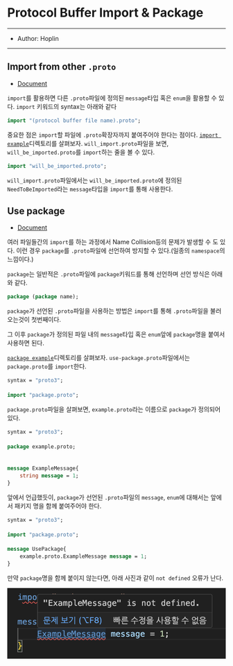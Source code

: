 # Protocol Buffer Import & Package

---

- Author: Hoplin

---

## Import from other `.proto`

- [Document](https://protobuf.dev/programming-guides/proto3/#importing)

`import`를 활용하면 다른 `.proto`파일에 정의된 `message`타입 혹은 `enum`을 활용할 수 있다. `import` 키워드의 syntax는 아래와 같다

```proto
import "(protocol buffer file name).proto";
```

중요한 점은 `import`할 파일에 `.proto`확장자까지 붙여주어야 한다는 점이다.
[`import example`](./import%20example/)디렉토리를 살펴보자. `will_import.proto`파일을 보면, `will_be_imported.proto`를 `import`하는 줄을 볼 수 있다.

```proto
import "will_be_imported.proto";
```

`will_import.proto`파일에서는 `will_be_imported.proto`에 정의된 `NeedToBeImported`라는 `message`타입을 `import`를 통해 사용한다.

## Use package

- [Document](https://protobuf.dev/programming-guides/proto3/#packages)

여러 파일들간의 `import`를 하는 과정에서 Name Collision등의 문제가 발생할 수 도 있다. 이런 경우 `package`를 `.proto`파일에 선언하여 방지할 수 있다.(일종의 `namespace`의 느낌이다.)

`package`는 일반적은 `.proto`파일에 `package`키워드를 통해 선언하며 선언 방식은 아래와 같다.

```proto
package (package name);
```

`package`가 선언된 `.proto`파일을 사용하는 방법은 `import`를 통해 `.proto`파일을 불러오는것이 첫번째이다.

그 이후 `package`가 정의된 파일 내의 `message`타입 혹은 `enum`앞에 `package`명을 붙여서 사용하면 된다.

[`package example`](./package%20example/)디렉토리를 살펴보자. `use-package.proto`파일에서는 `package.proto`를 `import`한다.

```proto
syntax = "proto3";

import "package.proto";
```

`package.proto`파일을 살펴보면, `example.proto`라는 이름으로 `package`가 정의되어있다.

```proto
syntax = "proto3";

package example.proto;


message ExampleMessage{
    string message = 1;
}
```

앞에서 언급했듯이, `package`가 선언된 `.proto`파일의 `message`, `enum`에 대해서는 앞에서 패키지 명을 함께 붙여주어야 한다.

```proto
syntax = "proto3";

import "package.proto";

message UsePackage{
    example.proto.ExampleMessage message = 1;
}
```

만약 `package`명을 함께 붙이지 않는다면, 아래 사진과 같이 `not defined` 오류가 난다.

![img](./img/message-package-not-defined.png)
